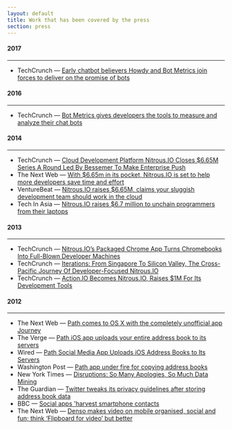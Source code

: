 ```yaml
---
layout: default
title: Work that has been covered by the press
section: press
---
```


#### 2017
* * *

* TechCrunch &mdash; [Early chatbot believers Howdy and Bot Metrics join forces to deliver on the promise of bots](https://techcrunch.com/2017/07/11/bot-metrics-howdy/)

#### 2016
* * *

* TechCrunch &mdash; [Bot Metrics gives developers the tools to measure and analyze their chat bots](https://techcrunch.com/2016/09/27/bot-metrics/)

#### 2014
* * *

* TechCrunch &mdash; [Cloud Development Platform Nitrous.IO Closes $6.65M Series A Round Led By Bessemer To Make Enterprise Push](https://techcrunch.com/2014/03/18/cloud-development-platform-nitrous-io-closes-6-65m-series-a-round-led-by-bessemer/)
* The Next Web &mdash; [With $6.65m in its pocket, Nitrous.IO is set to help more developers save time and effort](https://thenextweb.com/news/with-6-65m-in-its-pocket-nitrous-io-is-set-to-help-more-developers-save-time-and-effort)
* VentureBeat &mdash; [Nitrous.IO raises $6.65M, claims your sluggish development team should work in the cloud](https://venturebeat.com/2014/03/18/nitrous-io-raises-6-65m-claims-your-sluggish-development-team-should-work-in-the-cloud/)
* Tech In Asia &mdash; [Nitrous.IO raises $6.7 million to unchain programmers from their laptops](https://www.techinasia.com/nitrousio-raises-67-million-unchain-developers-laptops)

#### 2013
* * *

* TechCrunch &mdash; [Nitrous.IO’s Packaged Chrome App Turns Chromebooks Into Full-Blown Developer Machines](https://techcrunch.com/2013/09/05/nitrous-ios-packaged-chrome-app-turns-chromebooks-into-full-blown-developer-machines/)
* TechCrunch &mdash; [Iterations: From Singapore To Silicon Valley, The Cross-Pacific Journey Of Developer-Focused Nitrous.IO](https://techcrunch.com/2013/04/21/iterations-nitrousio/)
* TechCrunch &mdash; [Action.IO Becomes Nitrous.IO, Raises $1M For Its Development Tools](https://techcrunch.com/2013/04/16/nitrous-io-seed-funding/)

#### 2012
* * *

* The Next Web &mdash; [Path comes to OS X with the completely unofficial app Journey](https://thenextweb.com/news/path-comes-to-os-x-with-the-completely-unofficial-app-journey)
* The Verge &mdash; [Path iOS app uploads your entire address book to its servers](https://www.theverge.com/2012/2/7/2782947/path-ios-app-user-information-collected-privacy)
* Wired &mdash; [Path Social Media App Uploads iOS Address Books to Its Servers](https://www.wired.com/2012/02/path-social-media-app-uploads-ios-address-books-to-its-servers/)
* Washington Post &mdash; [Path app under fire for copying address books](https://www.washingtonpost.com/business/technology/path-app-under-fire-for-copying-address-books/2012/02/08/gIQArNFCzQ_story.html)
* New York Times &mdash; [Disruptions: So Many Apologies, So Much Data Mining](https://bits.blogs.nytimes.com/2012/02/12/disruptions-so-many-apologies-so-much-data-mining/)
* The Guardian &mdash; [Twitter tweaks its privacy guidelines after storing address book data](https://www.theguardian.com/technology/2012/feb/16/twitter-tweaks-privacy-guidelines)
* BBC &mdash; [Social apps 'harvest smartphone contacts](https://www.bbc.com/news/technology-17051910)
* The Next Web &mdash; [Denso makes video on mobile organised, social and fun; think ‘Flipboard for video’ but better](https://thenextweb.com/news/denso-makes-video-on-mobile-organised-social-and-fun-think-flipboard-for-video-but-better)